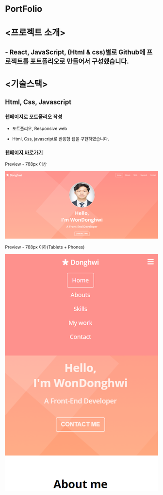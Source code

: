 # PortFolio

# <프로젝트 소개>
## - React, JavaScript, (Html & css)별로 Github에 프로젝트를 포트폴리오로 만들어서 구성했습니다.

# <기술스택>
## Html, Css, Javascript

### 웹페이지로  포트폴리오  작성

- 포트폴리오, Responsive web 

- Html, Css, javascript로 반응형 웹을 구현하였습니다.

### [웹페이지 바로가기](https://wondonghwi.github.io/Portfolio/)

Preview - 768px 이상

![](images/portfolio768++.PNG)

Preview - 768px 이하(Tablets + Phones)

![](images/portfolio768--.PNG)

